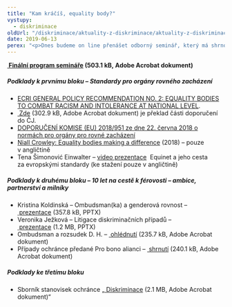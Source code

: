 ```yaml
---
title: "Kam kráčíš, equality body?"
vystupy:
  - diskriminace
oldUrl: "/diskriminace/aktuality-z-diskriminace/aktuality-z-diskriminace-2019/kam-kracis-equality-body/"
date: 2019-06-13
perex: "<p>Dnes budeme on line přenášet odborný seminář, který má shrnout 10 let působení ombudsmana v roli orgánu pro rovné zacházení (angl. equality body). Zde naleznete nejdůležitější podklady.</p>"
---
```


<!-- imported from the old website -->

<p><b><a title="Otevření do nového okna" href="/uploads-import/DISKRIMINACE/aktuality/Kam-kracis-EB_program.pdf" target="_blank"> Finální program semináře</a> (503.1 kB, Adobe Acrobat dokument)</b></p> <h5>Podklady k prvnímu bloku – Standardy pro orgány rovného zacházení</h5><ul><li><a href="https://rm.coe.int/ecri-general-policy-/16808b5a23" target="_blank">ECRI GENERAL POLICY RECOMMENDATION NO. 2: EQUALITY BODIES TO COMBAT RACISM AND INTOLERANCE AT NATIONAL LEVEL</a>. </li><li><a title="Otevření do nového okna" href="/uploads-import/DISKRIMINACE/Knihovna/Standardy_ECRI.pdf" target="_blank"> Zde</a> (302.9 kB, Adobe Acrobat dokument) je překlad části doporučení do ČJ. </li><li><a href="https://eur-lex.europa.eu/legal-content/CS/TXT/PDF/?uri=CELEX:32018H0951&amp;from=IT" target="_blank">DOPORUČENÍ KOMISE (EU) 2018/951 ze dne 22. června 2018 o normách pro orgány pro rovné zacházení</a> </li><li><a href="https://www.equalitylaw.eu/downloads/4763-equality-bodies-making-a-difference-pdf-707-kb" target="_blank">Niall Crowley: Equality bodies making a difference</a> (2018) – pouze v angličtině </li><li>Tena Šimonović Einwalter – <a title="Otevření do nového okna" href="http://bit.ly/video-Tena" target="_blank">video prezentace</a>  Equinet a jeho cesta za evropskými standardy (ke stažení pouze v angličtině)</li></ul> <h5>Podklady k druhému bloku – 10 let na cestě k férovosti – ambice, partnerství a milníky</h5><ul><li>Kristina Koldinská – Ombudsman(ka) a genderová rovnost – <a title="Otevření do nového okna" href="/uploads-import/DISKRIMINACE/aktuality/10-let_Diskriminace_pohlavi.pptx" target="_blank"> prezentace</a> (357.8 kB, PPTX)</li><li>Veronika Ježková – Litigace diskriminačních případů – <a title="Otevření do nového okna" href="/uploads-import/DISKRIMINACE/aktuality/10-let_Litigace__pripadu.pptx" target="_blank"> prezentace</a> (1.2 MB, PPTX)</li><li>Ombudsman a rozsudek D. H. – <a title="Otevření do nového okna" href="/uploads-import/DISKRIMINACE/aktuality/10-let_rozsudek_DH.pdf" target="_blank"> ohlédnutí</a> (235.7 kB, Adobe Acrobat dokument)</li><li>Případy ochránce předané Pro bono alianci – <a title="Otevření do nového okna" href="/uploads-import/DISKRIMINACE/aktuality/10-let_Pro_bono.pdf" target="_blank"> shrnutí</a> (240.1 kB, Adobe Acrobat dokument)</li></ul> <h5>Podklady ke třetímu bloku</h5><ul><li>Sborník stanovisek ochránce „<a title="Otevření do nového okna" href="/uploads-import/Publikace/sborniky_stanoviska/Sbornik_Diskriminace.pdf" target="_blank"> Diskriminace</a> (2.1 MB, Adobe Acrobat dokument)“</li></ul>
